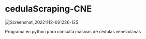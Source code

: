 # cedulaScraping-CNE


![Screenshot_20221112-081226-125](https://user-images.githubusercontent.com/114892766/201479380-ec227349-5598-47a4-9943-2012a47e580a.png)




Programa en python para consulta masivas de cédulas venezolanas 
